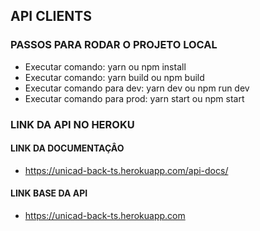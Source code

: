 ## API CLIENTS

### PASSOS PARA RODAR O PROJETO LOCAL

- Executar comando: yarn ou npm install
- Executar comando: yarn build ou npm build
- Executar comando para dev: yarn dev ou npm run dev
- Executar comando para prod: yarn start ou npm start

### LINK DA API NO HEROKU

#### LINK DA DOCUMENTAÇÂO

- https://unicad-back-ts.herokuapp.com/api-docs/

#### LINK BASE DA API

- https://unicad-back-ts.herokuapp.com
